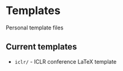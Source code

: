 # Templates
Personal template files

## Current templates
- `iclr/` - ICLR conference LaTeX template
